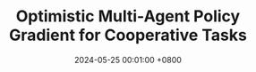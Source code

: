 ---
title:          "Optimistic Multi-Agent Policy Gradient for Cooperative Tasks"
date:           2024-05-25 00:01:00 +0800
selected:       true
pub:            "International Conference on Machine Learning"
pub_date:       "2024"
# abstract: >-
#   Photo by Dessy Dimcheva on Unsplash. Viverra nibh cras pulvinar mattis nunc sed. Quam quisque id diam vel quam elementum pulvinar etiam. Ac felis donec et odio pellentesque. Ligula ullamcorper malesuada proin libero nunc consequat interdum varius sit. A pellentesque sit amet porttitor eget. Magna fermentum iaculis eu non diam phasellus vestibulum lorem sed.

cover:          /assets/images/covers/optimisitc_marl.png
authors:
  - Wenshuai Zhao
  - Yi Zhao
  - Zhiyuan Li
  - Juho Kannala
  - Joni Pajarinen
links:
  Paper: https://arxiv.org/abs/2311.01953
  # Code: https://github.com
  # Unsplash: https://unsplash.com/photos/orange-fruit-on-white-table-cloth-ISX_imp8t1o
---